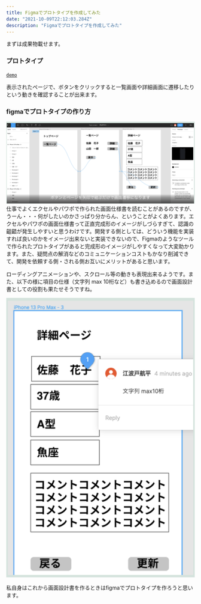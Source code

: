 ```yaml
---
title: Figmaでプロトタイプを作成してみた
date: "2021-10-09T22:12:03.284Z"
description: "Figmaでプロトタイプを作成してみた"
---
```


まずは成果物載せます。

### プロトタイプ
<a href="https://www.figma.com/proto/PhylVYjozLhoO62fqqsY8g/%E3%83%96%E3%83%AD%E3%82%B0%E3%83%90%E3%83%8A%E3%83%BC?node-id=47%3A16&scaling=scale-down&page-id=2%3A2&starting-point-node-id=47%3A16" target="_blank">`demo`</a>

表示されたページで、ボタンをクリックすると一覧画面や詳細画面に遷移したりという動きを確認することが出来ます。

### figmaでプロトタイプの作り方

![Image](./img1.png)
仕事でよくエクセルやパワポで作られた画面仕様書を読むことがあるのですが、うーん・・・何がしたいのかさっぱり分からん、ということがよくあります。エクセルやパワポの画面仕様書って正直完成形のイメージがしづらすぎて、認識の齟齬が発生しやすいと思うわけです。開発する側としては、どういう機能を実装すれば良いのかをイメージ出来ないと実装できないので、Figmaのようなツールで作られたプロトタイプがあると完成形のイメージがしやすくなって大変助かります。また、疑問点の解消などのコミュニケーションコストもかなり削減できて、開発を依頼する側・される側お互いにメリットがあると思います。

ローディングアニメーションや、スクロール等の動きも表現出来るようです。また、以下の様に項目の仕様（文字列 max 10桁など）も書き込めるので画面設計書としての役割も果たせそうですね。

![Image](./img2.png)

私自身はこれから画面設計書を作るときはfigmaでプロトタイプを作ろうと思います。
